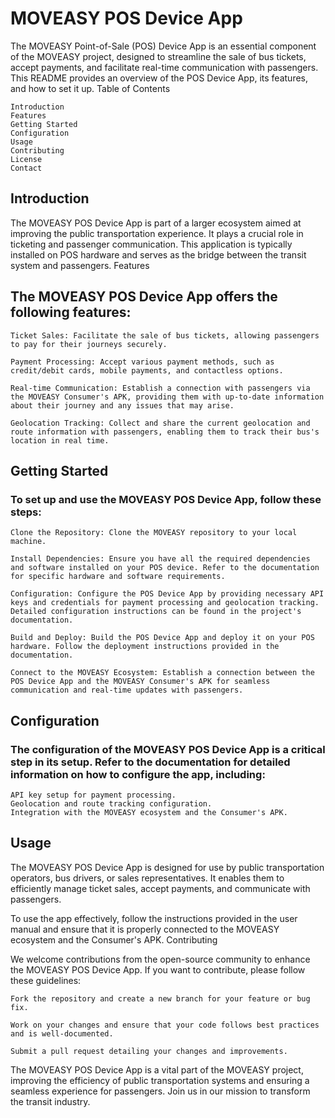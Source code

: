 # MOVEASY POS Device App

The MOVEASY Point-of-Sale (POS) Device App is an essential component of the MOVEASY project, designed to streamline the sale of bus tickets, accept payments, and facilitate real-time communication with passengers. This README provides an overview of the POS Device App, its features, and how to set it up.
Table of Contents

    Introduction
    Features
    Getting Started
    Configuration
    Usage
    Contributing
    License
    Contact

## Introduction

The MOVEASY POS Device App is part of a larger ecosystem aimed at improving the public transportation experience. It plays a crucial role in ticketing and passenger communication. This application is typically installed on POS hardware and serves as the bridge between the transit system and passengers.
Features

## The MOVEASY POS Device App offers the following features:

    Ticket Sales: Facilitate the sale of bus tickets, allowing passengers to pay for their journeys securely.

    Payment Processing: Accept various payment methods, such as credit/debit cards, mobile payments, and contactless options.

    Real-time Communication: Establish a connection with passengers via the MOVEASY Consumer's APK, providing them with up-to-date information about their journey and any issues that may arise.

    Geolocation Tracking: Collect and share the current geolocation and route information with passengers, enabling them to track their bus's location in real time.

## Getting Started

### To set up and use the MOVEASY POS Device App, follow these steps:

    Clone the Repository: Clone the MOVEASY repository to your local machine.

    Install Dependencies: Ensure you have all the required dependencies and software installed on your POS device. Refer to the documentation for specific hardware and software requirements.

    Configuration: Configure the POS Device App by providing necessary API keys and credentials for payment processing and geolocation tracking. Detailed configuration instructions can be found in the project's documentation.

    Build and Deploy: Build the POS Device App and deploy it on your POS hardware. Follow the deployment instructions provided in the documentation.

    Connect to the MOVEASY Ecosystem: Establish a connection between the POS Device App and the MOVEASY Consumer's APK for seamless communication and real-time updates with passengers.

## Configuration

### The configuration of the MOVEASY POS Device App is a critical step in its setup. Refer to the documentation for detailed information on how to configure the app, including:

    API key setup for payment processing.
    Geolocation and route tracking configuration.
    Integration with the MOVEASY ecosystem and the Consumer's APK.

## Usage

The MOVEASY POS Device App is designed for use by public transportation operators, bus drivers, or sales representatives. It enables them to efficiently manage ticket sales, accept payments, and communicate with passengers.

To use the app effectively, follow the instructions provided in the user manual and ensure that it is properly connected to the MOVEASY ecosystem and the Consumer's APK.
Contributing

We welcome contributions from the open-source community to enhance the MOVEASY POS Device App. If you want to contribute, please follow these guidelines:

    Fork the repository and create a new branch for your feature or bug fix.

    Work on your changes and ensure that your code follows best practices and is well-documented.

    Submit a pull request detailing your changes and improvements.


The MOVEASY POS Device App is a vital part of the MOVEASY project, improving the efficiency of public transportation systems and ensuring a seamless experience for passengers. Join us in our mission to transform the transit industry.
